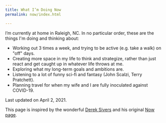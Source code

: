 ```yaml
---
title: What I’m Doing Now
permalink: now/index.html

---
```

I’m currently at home in Raleigh, NC. In no particular order, these are the things I'm doing and thinking about:

* Working out 3 times a week, and trying to be active (e.g. take a walk) on "off" days.
* Creating more space in my life to think and strategize, rather than just react and get caught up in whatever life throws at me.
* Exploring what my long-term goals and ambitions are.
* Listening to a lot of funny sci-fi and fantasy (John Scalzi, Terry Pratchett).
* Planning travel for when my wife and I are fully inoculated against COVID-19.

Last updated on April 2, 2021.

This page is inspired by the wonderful [Derek Sivers](https://sivers.org/now) and his original [Now page](https://nownownow.com/about).